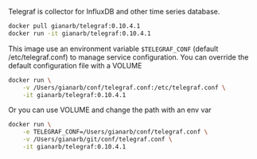 Telegraf is collector for InfluxDB and other time series database.

```bash
docker pull gianarb/telegraf:0.10.4.1
docker run -it gianarb/telegraf:0.10.4.1
```

This image use an environment variable `$TELEGRAF_CONF` (default /etc/telegraf.conf) to manage service configuration.
You can override the default configuration file with a VOLUME

```bash
docker run \
    -v /Users/gianarb/conf/telegraf.conf:/etc/telegraf.conf \
    -it gianarb/telegraf:0.10.4.1
```

Or you can use VOLUME and change the path with an env var

```bash
docker run \
    -e TELEGRAF_CONF=/Users/gianarb/conf/telegraf.conf \
    -v /Users/gianarb/git/conf/telegraf.conf \
    -it gianarb/telegraf:0.10.4.1
```
